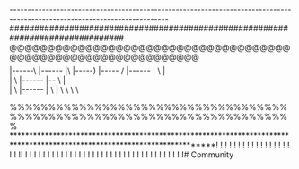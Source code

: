 --------------------------------------------------------------------------------------------------------------------------###############################################################################
@@@@@@@@@@@@@@@@@@@@@@@@@@@@@@@@@@@@@@@@@@@@@@@@@@@@@@@@@@@@@@
$$$$$$$$$$$$$$$$$$$$$$$$$$$$$$$$$$$$$$$$$$$$$$$$$$$$$$$$$$$$$$$$$$$$$$$$$$$$$$$$$$$$
|------\      |------    |\        |-----)
|-----   /     |------    |  \     |          \
|         \        |------   |-- \   |           \
|           \      |------   |    \   |  \  \ \ \





%%%%%%%%%%%%%%%%%%%%%%%%%%%%%%%%%%%%%%%%%%%%%%%%%%%%%%%%%%%%%%%%%%%%%%%%%
**************************************************************************************************************************! ! ! ! ! ! ! ! !  ! ! ! !  ! ! ! ! ! !  !! !  ! ! ! ! ! !  ! ! ! ! ! ! !  ! ! ! ! ! !  ! ! ! ! ! ! ! !  ! ! ! ! ! ! !  !# Community
